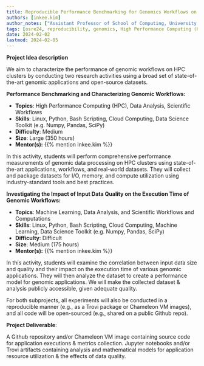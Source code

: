 ```yaml
---
title: Reproducible Performance Benchmarking for Genomics Workflows on HPC Cluster
authors: [inkee.kim]
author_notes: ["Assistant Professor of School of Computing, University of Georgia"]
tags: [osre24, reproducibility, genomics, High Performance Computing (HPC), Performance Modeling, Data Analysis, Scientific Workflows]
date: 2024-02-02
lastmod: 2024-02-05
---
```


**Project Idea description**

We aim to characterize the performance of genomic workflows on HPC clusters by conducting two research activities using a broad set of state-of-the-art genomic applications and open-source datasets.

**Performance Benchmarking and Characterizing Genomic Workflows:**
- **Topics**: High Performance Computing (HPC), Data Analysis, Scientific Workflows
- **Skills**: Linux, Python, Bash Scripting, Cloud Computing, Data Science Toolkit (e.g. Numpy, Pandas, SciPy)
- **Difficulty**: Medium
- **Size**: Large (350 hours)
- **Mentor(s):**  {{% mention inkee.kim %}}

In this activity, students will perform comprehensive performance measurements of genomic data processing on HPC clusters using state-of-the-art applications, workflows, and real-world datasets. They will collect and package datasets for I/O, memory, and compute utilization using industry-standard tools and best practices. 

**Investigating the Impact of Input Data Quality on the Execution Time of Genomic Workflows:**
- **Topics**: Machine Learning, Data Analysis, and Scientific Workflows and Computations
- **Skills**: Linux, Python, Bash Scripting, Cloud Computing, Machine Learning, Data Science Toolkit (e.g. Numpy, Pandas, SciPy)
- **Difficulty**: Difficult
- **Size**: Medium (175 hours)
- **Mentor(s):**  {{% mention inkee.kim %}}

In this activity, students will examine the correlation between input data size and quality and their impact on the execution time of various genomic applications. They will then analyze the dataset to create a performance model for genomic applications. We will make the collected dataset & analysis publicly accessible, given adequate quality. 

For both subprojects, all experiments will also be conducted in a reproducible manner (e.g., as a Trovi package or Chameleon VM images), and all code will be open-sourced (e.g., shared on a public Github repo).

**Project Deliverable**:

A Github repository and/or Chameleon VM image containing source code for application executions & metrics collection.
Jupyter notebooks and/or Trovi artifacts containing analysis and mathematical models for application resource utilization & the effects of data quality. 